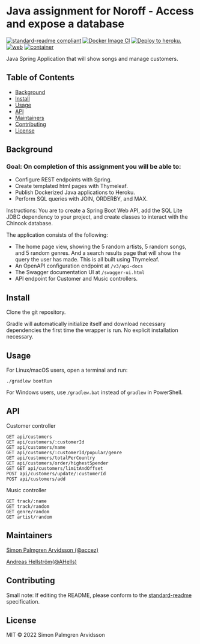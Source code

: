 # Java assignment for Noroff - Access and expose a database 

[![standard-readme compliant](https://img.shields.io/badge/standard--readme-OK-green.svg?style=flat-square)](https://github.com/RichardLitt/standard-readme)
[![Docker Image CI](https://github.com/accez/Java-assignment-2/actions/workflows/docker-image.yml/badge.svg)](https://github.com/accez/Java-assignment-2/actions/workflows/docker-image.yml)
[![Deploy to heroku.](https://github.com/accez/Java-assignment-2/actions/workflows/heroku-deployment.yml/badge.svg)](https://github.com/accez/Java-assignment-2/actions/workflows/heroku-deployment.yml)
[![web](https://img.shields.io/static/v1?logo=heroku&message=Online&label=Heroku&color=430098)](https://spring-test-java-assignment.herokuapp.com/)
[![container](https://img.shields.io/static/v1?logo=docker&message=Registry&label=Docker&color=2496ED)](https://github.com/accez/Java-assignment-2/pkgs/container/springtest)






Java Spring Application that will show songs and manage customers.

## Table of Contents

- [Background](#background)
- [Install](#install)
- [Usage](#usage)
- [API](#api)
- [Maintainers](#maintainers)
- [Contributing](#contributing)
- [License](#license)

## Background

### Goal: On completion of this assignment you will be able to:

- Configure REST endpoints with Spring.
- Create templated html pages with Thymeleaf.
- Publish Dockerized Java applications to Heroku.
- Perform SQL queries with JOIN, ORDERBY, and MAX.

Instructions: You are to create a Spring Boot Web API, add the
SQL Lite JDBC dependency to your project, and create classes to interact with the Chinook database.

The application consists of the following:
- The home page view, showing the 5 random artists, 5 random songs, and 5 random genres. And a search results page that will show the query the user has made. This is all built using Thymeleaf.
- An OpenAPI configuration endpoint at ``/v3/api-docs``
- The Swagger documentation UI at ``/swagger-ui.html``
- API endpoint for Customer and Music controllers.

## Install
Clone the git repository.

Gradle will automatically initialize itself and download necessary dependencies the first time the wrapper is run. No explicit installation necessary.


## Usage
For Linux/macOS users, open a terminal and run:
```
./gradlew bootRun
```
For Windows users, use ``/gradlew.bat`` instead of ``gradlew`` in PowerShell.

## API
Customer controller
```
GET api/customers
GET api/customers/:customerId
GET api/customers/name
GET api/customers/:customerId/popular/genre
GET api/customers/totalPerCountry
GET api/customers/order/highestSpender
GET GET api/customers/limitAndOffset
POST api/customers/update/:customerId
POST api/customers/add
```

Music controller
```
GET track/:name
GET track/random
GET genre/random
GET artist/random
```

## Maintainers

[Simon Palmgren Arvidsson (@accez)](https://github.com/accez)

[Andreas Hellström(@AHells)](https://github.com/AHells)

## Contributing



Small note: If editing the README, please conform to the [standard-readme](https://github.com/RichardLitt/standard-readme) specification.

## License

MIT © 2022 Simon Palmgren Arvidsson
